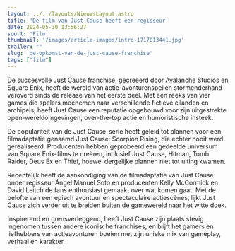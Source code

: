 ```yaml
---
layout: ../../layouts/NieuwsLayout.astro
title: 'De film van Just Cause heeft een regisseur'
date: 2024-05-30 13:56:27
soort: 'Film'
thumbnail: '/images/article-images/intro-1717013441.jpg'
trailer: ""
slug: 'de-opkomst-van-de-just-cause-franchise'
tags: ["film"]
---
```


De succesvolle Just Cause franchise, gecreëerd door Avalanche Studios en Square Enix, heeft de wereld van actie-avonturenspellen stormenderhand veroverd sinds de release van het eerste deel. Met een reeks van vier games die spelers meenemen naar verschillende fictieve eilanden en archipels, heeft Just Cause een reputatie opgebouwd voor zijn uitgestrekte open-wereldomgevingen, over-the-top actie en humoristische insteek.

De populariteit van de Just Cause-serie heeft geleid tot plannen voor een filmadaptatie genaamd Just Cause: Scorpion Rising, die echter nooit werd gerealiseerd. Producenten hebben geprobeerd een gedeelde universum van Square Enix-films te creëren, inclusief Just Cause, Hitman, Tomb Raider, Deus Ex en Thief, hoewel dergelijke plannen niet tot uiting kwamen.

Recentelijk heeft de aankondiging van de filmadaptatie van Just Cause onder regisseur Ángel Manuel Soto en producenten Kelly McCormick en David Leitch de fans enthousiast gemaakt over wat komen gaat. Met de belofte van een episch avontuur en spectaculaire actiescènes, lijkt Just Cause zich verder uit te breiden buiten de gamewereld naar het witte doek.

Inspirerend en grensverleggend, heeft Just Cause zijn plaats stevig ingenomen tussen andere iconische franchises, en blijft het gamers en liefhebbers van actieavonturen boeien met zijn unieke mix van gameplay, verhaal en karakter.
